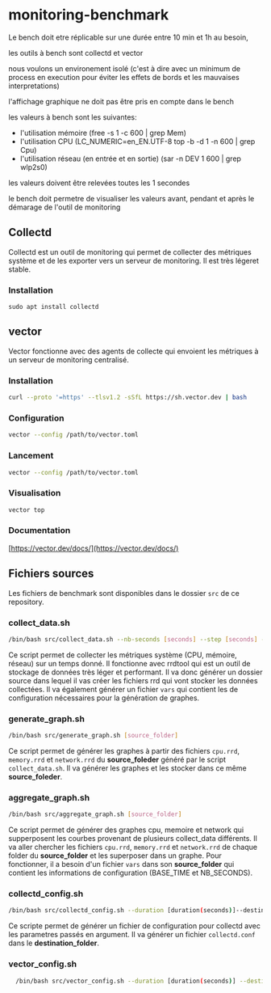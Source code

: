 # monitoring-benchmark

Le bench doit etre réplicable sur une durée entre 10 min et 1h au besoin,

les outils à bench sont collectd et vector

nous voulons un environement isolé (c'est à dire avec un minimum de process en execution pour éviter les effets de bords et les mauvaises interpretations)

l'affichage graphique ne doit pas être pris en compte dans le bench

les valeurs à bench sont les suivantes:
  - l'utilisation mémoire (free -s 1 -c 600 | grep Mem)
  - l'utilisation CPU (LC_NUMERIC=en_EN.UTF-8 top -b -d 1 -n 600 | grep Cpu)
  - l'utilisation réseau (en entrée et en sortie) (sar -n DEV 1 600 | grep  wlp2s0)

les valeurs doivent être relevées toutes les 1 secondes 

le bench doit permetre de visualiser les valeurs avant, pendant et après le démarage de l'outil de monitoring

## Collectd
  Collectd est un outil de monitoring qui permet de collecter des métriques système et de les exporter vers un serveur de monitoring.
  Il est très légeret stable.
  ### Installation
  ```
  sudo apt install collectd
  ```

## vector
  Vector fonctionne avec des agents de collecte qui envoient les métriques à un serveur de monitoring centralisé.

  ### Installation
  ```bash
  curl --proto '=https' --tlsv1.2 -sSfL https://sh.vector.dev | bash
  ```
  ### Configuration
  ```bash
  vector --config /path/to/vector.toml
  ```
  ### Lancement
  ```bash
  vector --config /path/to/vector.toml
  ```
  ### Visualisation
  ```bash
  vector top
  ```
  ### Documentation
  [https://vector.dev/docs/](https://vector.dev/docs/)
  

## Fichiers sources

Les fichiers de benchmark sont disponibles dans le dossier `src` de ce repository.

### collect_data.sh
```bash
/bin/bash src/collect_data.sh --nb-seconds [seconds] --step [seconds] --network-interface [network-interface] --base-time[base-time(seconds)] [destination]
```
Ce script permet de collecter les métriques système (CPU, mémoire, réseau) sur un temps donné. Il fonctionne avec rrdtool qui est un outil de stockage de données très léger et performant.
Il va donc générer un dossier source dans lequel il vas créer les fichiers rrd qui vont stocker les données collectées.
Il va également générer un fichier `vars` qui contient les de configuration nécessaires pour la génération de graphes.

### generate_graph.sh
```bash
/bin/bash src/generate_graph.sh [source_folder]
```
Ce script permet de générer les graphes à partir des fichiers `cpu.rrd`, `memory.rrd` et `network.rrd` du __source_foleder__ généré par le script `collect_data.sh`. Il va générer les graphes et les stocker dans ce même __source_foleder__.

### aggregate_graph.sh
```bash
/bin/bash src/aggregate_graph.sh [source_folder]
```
Ce script permet de générer des graphes cpu, memoire et network qui supperposent les courbes provenant de plusieurs collect_data différents. Il va aller chercher les fichiers `cpu.rrd`, `memory.rrd` et `network.rrd` de chaque folder du __source_folder__ et les superposer dans un graphe. Pour fonctionner, il a besoin d'un fichier `vars` dans son __source_folder__ qui contient les informations de configuration (BASE_TIME et NB_SECONDS).

### collectd_config.sh
```bash
/bin/bash src/collectd_config.sh --duration [duration(seconds)]--destination-server [ip_destination_server] --time-interval [time_interval(seconds)] [destination_folder]
```
Ce scripte permet de générer un fichier de configuration pour collectd avec les parametres passés en argument. Il va générer un fichier `collectd.conf` dans le __destination_folder__.

### vector_config.sh
```bash
  /bin/bash src/vector_config.sh --duration [duration(seconds)] --destination-server [ip_destination_server] --time-interval [time_interval(seconds)]  --network-interface [network_interface] --encoding-type [encoding_type] __destination_folder__
```
